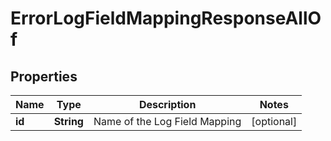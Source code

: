 

# ErrorLogFieldMappingResponseAllOf


## Properties

| Name | Type | Description | Notes |
|------------ | ------------- | ------------- | -------------|
|**id** | **String** | Name of the Log Field Mapping |  [optional] |



